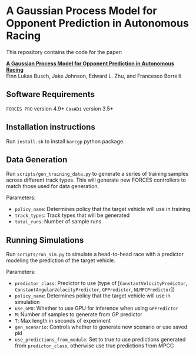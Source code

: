 # A Gaussian Process Model for Opponent Prediction in Autonomous Racing
This repository contains the code for the paper:

**<a href="http://arxiv.org/abs/2204.12533">A Gaussian Process Model for Opponent Prediction in Autonomous Racing</a>**
<br>
Finn Lukas Busch, 
Jake Johnson,
Edward L. Zhu, and
Francesco Borrelli
<br>

<!-- Published in ... -->


## Software Requirements
`FORCES PRO` version 4.9+
`CasADi` version 3.5+

## Installation instructions
Run `install.sh` to install `barcgp` python package.

## Data Generation
Run `scripts/gen_training_data.py` to generate a series of training samples across different track types. This will generate new FORCES controllers to match those used for data generation.

Parameters:
- `policy_name`: Determines policy that the target vehicle will use in training
- `track_types`: Track types that will be generated
- `total_runs`: Number of sample runs

## Running Simulations
Run `scripts/run_sim.py` to simulate a head-to-head race with a predictor modeling the prediction of the target vehicle.

Parameters:
- `predictor_class`: Predictor to use (type of [`ConstantVelocityPredictor`, `ConstantAngularVelocityPredictor`, `GPPredictor`, `NLMPCPredictor`])
- `policy_name`: Determines policy that the target vehicle will use in simulation
- `use_GPU`: Whether to use GPU for inference when using `GPPredictor`
- `M`: Number of samples to generate from GP predictor
- `T`: Max length in seconds of experiment
- `gen_scenario`: Controls whether to generate new scenario or use saved pkl
- `use_predictions_from_module`: Set to true to use predictions generated from `predictor_class`, otherwise use true predictions from MPCC
